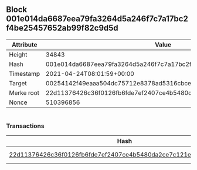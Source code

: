## Block 001e014da6687eea79fa3264d5a246f7c7a17bc2f4be25457652ab99f82c9d5d

Attribute | Value
--- | ---
Height | 34843
Hash | 001e014da6687eea79fa3264d5a246f7c7a17bc2f4be25457652ab99f82c9d5d
Timestamp | 2021-04-24T08:01:59+00:00
Target | 00254142f49eaaa504dc75712e8378ad5316cbcead634704b3734b6271167cc4
Merke root | 22d11376426c36f0126fb6fde7ef2407ce4b5480da2ce7c121e7361656e07376
Nonce | 510396856

```

```

### Transactions

Hash | Amount
--- | ---
[22d11376426c36f0126fb6fde7ef2407ce4b5480da2ce7c121e7361656e07376](22d11376426c36f0126fb6fde7ef2407ce4b5480da2ce7c121e7361656e07376.md) | 10.00000000 SKEPTI 

